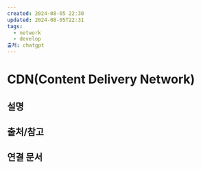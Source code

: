 ```yaml
---
created: 2024-08-05 22:30
updated: 2024-08-05T22:31
tags:
  - network
  - develop
출처: chatgpt
---
```

# CDN(Content Delivery Network)

## 설명

## 출처/참고

## 연결 문서

